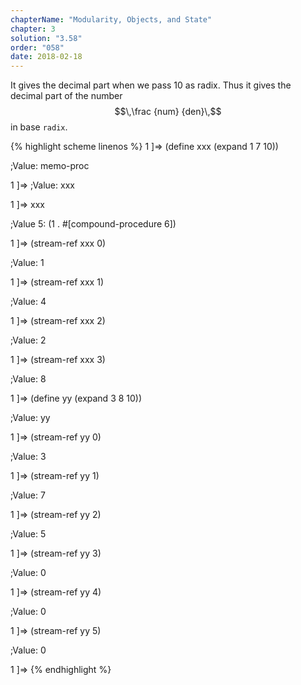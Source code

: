 ```yaml
---
chapterName: "Modularity, Objects, and State"
chapter: 3
solution: "3.58"
order: "058"
date: 2018-02-18 
---
```


It gives the decimal part when we pass 10 as radix. Thus it gives the decimal part of the number $$\,\frac {num} {den}\,$$ in base `radix`.


{% highlight scheme linenos %}
1 ]=> (define xxx (expand 1 7 10))

;Value: memo-proc

1 ]=> 
;Value: xxx

1 ]=> xxx

;Value 5: (1 . #[compound-procedure 6])

1 ]=> (stream-ref xxx 0)

;Value: 1

1 ]=> (stream-ref xxx 1)

;Value: 4

1 ]=> (stream-ref xxx 2)

;Value: 2

1 ]=> (stream-ref xxx 3)

;Value: 8

1 ]=> (define yy (expand 3 8 10))

;Value: yy

1 ]=> (stream-ref yy 0)

;Value: 3

1 ]=> (stream-ref yy 1)

;Value: 7

1 ]=> (stream-ref yy 2)

;Value: 5

1 ]=> (stream-ref yy 3)

;Value: 0

1 ]=> (stream-ref yy 4)

;Value: 0

1 ]=> (stream-ref yy 5)

;Value: 0

1 ]=> 
{% endhighlight %}



